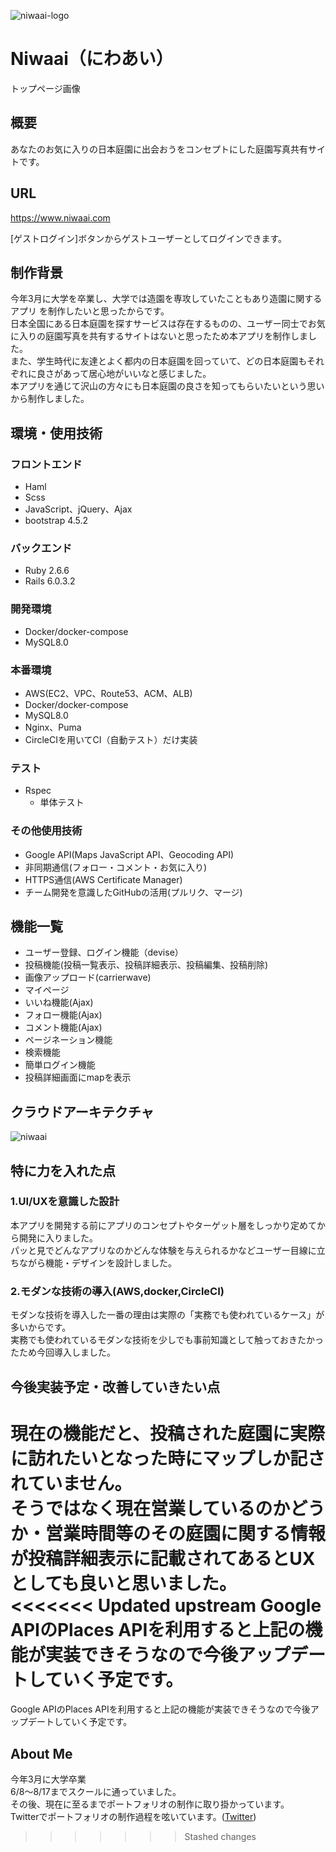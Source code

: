 ![niwaai-logo](https://user-images.githubusercontent.com/56289802/94241696-ebb18380-ff4f-11ea-86f6-fbcc9a4f2ba4.png)
# Niwaai（にわあい）
トップページ画像
## 概要
あなたのお気に入りの日本庭園に出会おうをコンセプトにした庭園写真共有サイトです。
## URL
https://www.niwaai.com

[ゲストログイン]ボタンからゲストユーザーとしてログインできます。
## 制作背景
今年3月に大学を卒業し、大学では造園を専攻していたこともあり造園に関するアプリ
を制作したいと思ったからです。<br>
日本全国にある日本庭園を探すサービスは存在するものの、ユーザー同士でお気に入りの庭園写真を共有するサイトはないと思ったため本アプリを制作しました。<br>
また、学生時代に友達とよく都内の日本庭園を回っていて、どの日本庭園もそれぞれに良さがあって居心地がいいなと感じました。<br>
本アプリを通じて沢山の方々にも日本庭園の良さを知ってもらいたいという思いから制作しました。
## 環境・使用技術
### フロントエンド
  - Haml
  - Scss
  - JavaScript、jQuery、Ajax
  - bootstrap 4.5.2
### バックエンド
  - Ruby 2.6.6
  - Rails 6.0.3.2
### 開発環境
  - Docker/docker-compose
  - MySQL8.0
### 本番環境
  - AWS(EC2、VPC、Route53、ACM、ALB)
  - Docker/docker-compose
  - MySQL8.0
  - Nginx、Puma
  - CircleCIを用いてCI（自動テスト）だけ実装
### テスト
  - Rspec
    - 単体テスト
### その他使用技術
  - Google API(Maps JavaScript API、Geocoding API)
  - 非同期通信(フォロー・コメント・お気に入り)
  - HTTPS通信(AWS Certificate Manager)
  - チーム開発を意識したGitHubの活用(プルリク、マージ)
## 機能一覧
- ユーザー登録、ログイン機能（devise）
- 投稿機能(投稿一覧表示、投稿詳細表示、投稿編集、投稿削除)
- 画像アップロード(carrierwave)
- マイページ
- いいね機能(Ajax)
- フォロー機能(Ajax)
- コメント機能(Ajax)
- ページネーション機能
- 検索機能
- 簡単ログイン機能
- 投稿詳細画面にmapを表示
## クラウドアーキテクチャ
![niwaai](https://user-images.githubusercontent.com/56289802/94265657-dfd7b880-ff73-11ea-951e-76f576c33d35.jpg)
## 特に力を入れた点
### 1.UI/UXを意識した設計
本アプリを開発する前にアプリのコンセプトやターゲット層をしっかり定めてから開発に入りました。<br>
パッと見でどんなアプリなのかどんな体験を与えられるかなどユーザー目線に立ちながら機能・デザインを設計しました。
### 2.モダンな技術の導入(AWS,docker,CircleCI)
モダンな技術を導入した一番の理由は実際の「実務でも使われているケース」が多いからです。<br>
実務でも使われているモダンな技術を少しでも事前知識として触っておきたかったため今回導入しました。
## 今後実装予定・改善していきたい点
現在の機能だと、投稿された庭園に実際に訪れたいとなった時にマップしか記されていません。<br>
そうではなく現在営業しているのかどうか・営業時間等のその庭園に関する情報が投稿詳細表示に記載されてあるとUXとしても良いと思いました。<br>
<<<<<<< Updated upstream
Google APIのPlaces APIを利用すると上記の機能が実装できそうなので今後アップデートしていく予定です。
=======
Google APIのPlaces APIを利用すると上記の機能が実装できそうなので今後アップデートしていく予定です。
## About Me
今年3月に大学卒業<br>
6/8〜8/17までスクールに通っていました。<br>
その後、現在に至るまでポートフォリオの制作に取り掛かっています。<br>
Twitterでポートフォリオの制作過程を呟いています。([Twitter](https://twitter.com/arfaben__5816))
>>>>>>> Stashed changes

